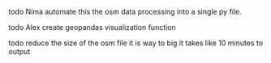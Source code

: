 todo Nima automate this the osm data processing into a single py file.

todo Alex create geopandas visualization function

todo reduce the size of the osm file it is way to big it takes like 10 minutes to output